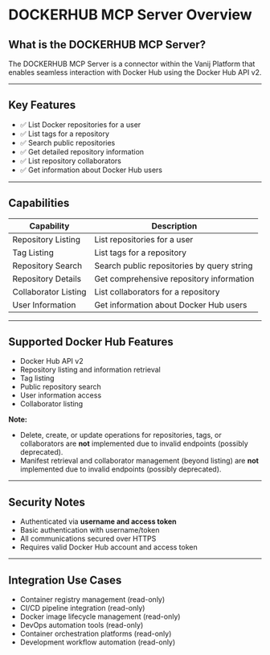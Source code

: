 # DOCKERHUB MCP Server Overview

## What is the DOCKERHUB MCP Server?

The DOCKERHUB MCP Server is a connector within the Vanij Platform that enables seamless interaction with Docker Hub using the Docker Hub API v2.

---

## Key Features

- ✅ List Docker repositories for a user
- ✅ List tags for a repository
- ✅ Search public repositories
- ✅ Get detailed repository information
- ✅ List repository collaborators
- ✅ Get information about Docker Hub users

---

## Capabilities

| Capability           | Description                                |
| -------------------- | ------------------------------------------ |
| Repository Listing   | List repositories for a user               |
| Tag Listing          | List tags for a repository                 |
| Repository Search    | Search public repositories by query string |
| Repository Details   | Get comprehensive repository information   |
| Collaborator Listing | List collaborators for a repository        |
| User Information     | Get information about Docker Hub users     |

---

## Supported Docker Hub Features

- Docker Hub API v2
- Repository listing and information retrieval
- Tag listing
- Public repository search
- User information access
- Collaborator listing

**Note:**

- Delete, create, or update operations for repositories, tags, or collaborators are **not** implemented due to invalid endpoints (possibly deprecated).
- Manifest retrieval and collaborator management (beyond listing) are **not** implemented due to invalid endpoints (possibly deprecated).

---

## Security Notes

- Authenticated via **username and access token**
- Basic authentication with username/token
- All communications secured over HTTPS
- Requires valid Docker Hub account and access token

---

## Integration Use Cases

- Container registry management (read-only)
- CI/CD pipeline integration (read-only)
- Docker image lifecycle management (read-only)
- DevOps automation tools (read-only)
- Container orchestration platforms (read-only)
- Development workflow automation (read-only)
